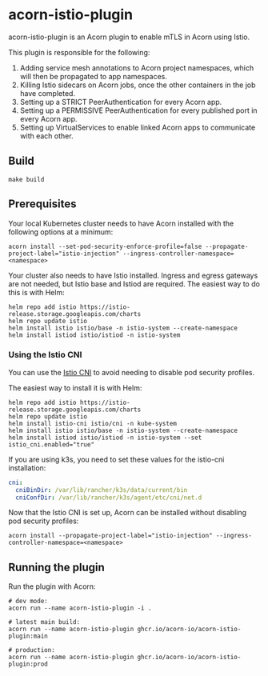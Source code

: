 # acorn-istio-plugin

acorn-istio-plugin is an Acorn plugin to enable mTLS in Acorn using Istio.

This plugin is responsible for the following:

1. Adding service mesh annotations to Acorn project namespaces, which will then be propagated to app namespaces.
1. Killing Istio sidecars on Acorn jobs, once the other containers in the job have completed.
1. Setting up a STRICT PeerAuthentication for every Acorn app.
1. Setting up a PERMISSIVE PeerAuthentication for every published port in every Acorn app.
1. Setting up VirtualServices to enable linked Acorn apps to communicate with each other.

## Build

```shell
make build
```

## Prerequisites

Your local Kubernetes cluster needs to have Acorn installed with the following options at a minimum:

```shell
acorn install --set-pod-security-enforce-profile=false --propagate-project-label="istio-injection" --ingress-controller-namespace=<namespace>
```

Your cluster also needs to have Istio installed. Ingress and egress gateways are not needed, but Istio base and Istiod are required. The easiest way to do this is with Helm:

```shell
helm repo add istio https://istio-release.storage.googleapis.com/charts
helm repo update istio
helm install istio istio/base -n istio-system --create-namespace
helm install istiod istio/istiod -n istio-system
```

### Using the Istio CNI

You can use the [Istio CNI](https://istio.io/latest/docs/setup/additional-setup/cni/) to avoid needing to disable pod security profiles.

The easiest way to install it is with Helm:

```shell
helm repo add istio https://istio-release.storage.googleapis.com/charts
helm repo update istio
helm install istio-cni istio/cni -n kube-system
helm install istio istio/base -n istio-system --create-namespace
helm install istiod istio/istiod -n istio-system --set istio_cni.enabled="true"
```

If you are using k3s, you need to set these values for the istio-cni installation:

```yaml
cni:
  cniBinDir: /var/lib/rancher/k3s/data/current/bin
  cniConfDir: /var/lib/rancher/k3s/agent/etc/cni/net.d
```

Now that the Istio CNI is set up, Acorn can be installed without disabling pod security profiles:

```shell
acorn install --propagate-project-label="istio-injection" --ingress-controller-namespace=<namespace>
```

## Running the plugin

Run the plugin with Acorn:

```shell
# dev mode:
acorn run --name acorn-istio-plugin -i .

# latest main build:
acorn run --name acorn-istio-plugin ghcr.io/acorn-io/acorn-istio-plugin:main

# production:
acorn run --name acorn-istio-plugin ghcr.io/acorn-io/acorn-istio-plugin:prod
```
